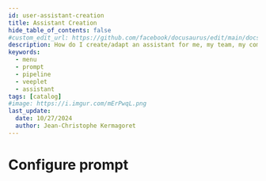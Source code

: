 ```yaml
---
id: user-assistant-creation
title: Assistant Creation
hide_table_of_contents: false
#custom_edit_url: https://github.com/facebook/docusaurus/edit/main/docs/api-doc-markdown.md
description: How do I create/adapt an assistant for me, my team, my community, my company?
keywords:
  - menu
  - prompt
  - pipeline
  - veeplet
  - assistant
tags: [catalog]
#image: https://i.imgur.com/mErPwqL.png
last_update:
  date: 10/27/2024
  author: Jean-Christophe Kermagoret
---
```


# Configure prompt

